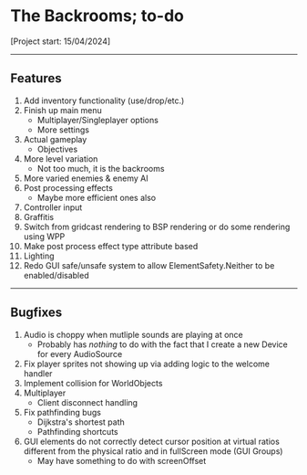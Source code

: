 # The Backrooms; to-do
[Project start: 15/04/2024]

---
## Features
1. Add inventory functionality (use/drop/etc.)
1. Finish up main menu
    - Multiplayer/Singleplayer options
    - More settings
1. Actual gameplay
    - Objectives
1. More level variation
    - Not too much, it is the backrooms
1. More varied enemies & enemy AI
1. Post processing effects
    - Maybe more efficient ones also
1. Controller input
1. Graffitis
1. Switch from gridcast rendering to BSP rendering or do some rendering using WPP
1. Make post process effect type attribute based
1. Lighting
1. Redo GUI safe/unsafe system to allow ElementSafety.Neither to be enabled/disabled

---
## Bugfixes
1. Audio is choppy when mutliple sounds are playing at once
    - Probably has _nothing_ to do with the fact that I create a new Device for every AudioSource
1. Fix player sprites not showing up via adding logic to the welcome handler
1. Implement collision for WorldObjects
1. Multiplayer
    - Client disconnect handling
1. Fix pathfinding bugs
    - Dijkstra's shortest path
    - Pathfinding shortcuts
1. GUI elements do not correctly detect cursor position at virtual ratios different from the physical ratio and in fullScreen mode (GUI Groups)
    - May have something to do with screenOffset